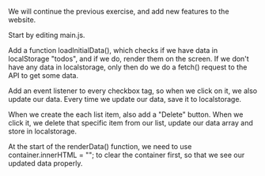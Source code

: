 We will continue the previous exercise, and add new features to the website.

Start by editing main.js.

Add a function loadInitialData(), which checks if we have data in localStorage "todos", and if we do, render them on the screen.
If we don't have any data in localstorage, only then do we do a fetch() request to the API to get some data.

Add an event listener to every checkbox tag, so when we click on it, we also update our data.
Every time we update our data, save it to localstorage.

When we create the each list item, also add a "Delete" button. When we click it, we delete that specific item from our list, update our data array and store in localstorage.

At the start of the renderData() function, we need to use container.innerHTML = ""; to clear the container first, so that we see our updated data properly.



